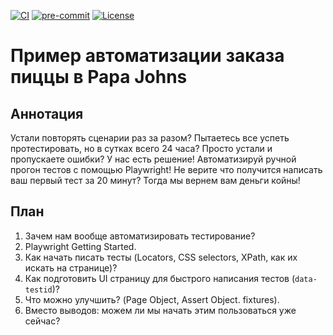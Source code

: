 [![CI](https://github.com/Romanow/papajohns-pizza-order/actions/workflows/build.yml/badge.svg)](https://github.com/Romanow/papajohns-pizza-order/actions/workflows/build.yml)
[![pre-commit](https://img.shields.io/badge/pre--commit-enabled-brightgreen?logo=pre-commit)](https://github.com/pre-commit/pre-commit)
[![License](https://img.shields.io/github/license/Romanow/papajohns-pizza-order)](https://github.com/Romanow/papajohns-pizza-order/blob/master/LICENSE)

# Пример автоматизации заказа пиццы в Papa Johns

## Аннотация

Устали повторять сценарии раз за разом? Пытаетесь все успеть протестировать, но в сутках всего 24 часа? Просто устали и
пропускаете ошибки? У нас есть решение! Автоматизируй ручной прогон тестов с помощью Playwright! Не верите что получится
написать ваш первый тест за 20 минут? Тогда мы вернем вам деньги койны!

## План

1. Зачем нам вообще автоматизировать тестирование?
2. Playwright Getting Started.
3. Как начать писать тесты (Locators, CSS selectors, XPath, как их искать на странице)?
4. Как подготовить UI страницу для быстрого написания тестов (`data-testid`)?
5. Что можно улучшить? (Page Object, Assert Object. fixtures).
6. Вместо выводов: можем ли мы начать этим пользоваться уже сейчас?
